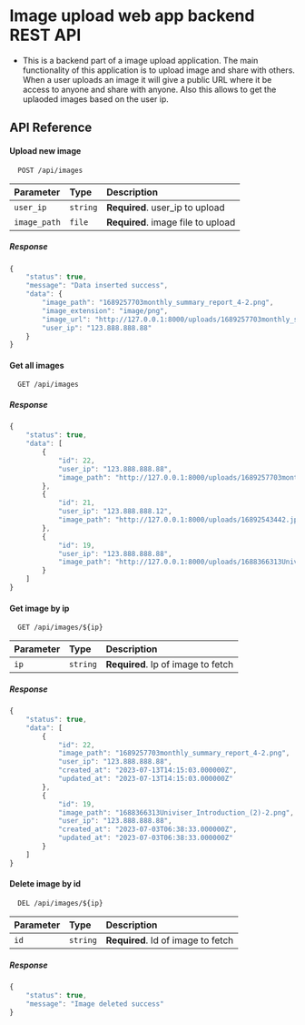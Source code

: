 # Image upload web app backend REST API

- This is a backend part of a image upload application. The main functionality of this application is to upload image and share with others. When a user uploads an image it will give a public URL where it be access to anyone and share with anyone. Also this allows to get the uplaoded images based on the user ip.


  
## API Reference

#### Upload new image

```http
  POST /api/images
```

| Parameter | Type     | Description                       |
| :-------- | :------- | :-------------------------------- |
| `user_ip`      | `string` | **Required**. user_ip to upload |
| `image_path`   | `file` | **Required**. image file to upload |

##### Response

```javascript
{
    "status": true,
    "message": "Data inserted success",
    "data": {
        "image_path": "1689257703monthly_summary_report_4-2.png",
        "image_extension": "image/png",
        "image_url": "http://127.0.0.1:8000/uploads/1689257703monthly_summary_report_4-2.png",
        "user_ip": "123.888.888.88"
    }
}
```

#### Get all images

```http
  GET /api/images
```
##### Response

```javascript
{
    "status": true,
    "data": [
        {
            "id": 22,
            "user_ip": "123.888.888.88",
            "image_path": "http://127.0.0.1:8000/uploads/1689257703monthly_summary_report_4-2.png"
        },
        {
            "id": 21,
            "user_ip": "123.888.888.12",
            "image_path": "http://127.0.0.1:8000/uploads/16892543442.jpg"
        },
        {
            "id": 19,
            "user_ip": "123.888.888.88",
            "image_path": "http://127.0.0.1:8000/uploads/1688366313Univiser_Introduction_(2)-2.png"
        }
    ]
}
```

#### Get image by ip

```http
  GET /api/images/${ip}
```

| Parameter | Type     | Description                       |
| :-------- | :------- | :-------------------------------- |
| `ip`      | `string` | **Required**. Ip of image to fetch |

##### Response

```javascript
{
    "status": true,
    "data": [
        {
            "id": 22,
            "image_path": "1689257703monthly_summary_report_4-2.png",
            "user_ip": "123.888.888.88",
            "created_at": "2023-07-13T14:15:03.000000Z",
            "updated_at": "2023-07-13T14:15:03.000000Z"
        },
        {
            "id": 19,
            "image_path": "1688366313Univiser_Introduction_(2)-2.png",
            "user_ip": "123.888.888.88",
            "created_at": "2023-07-03T06:38:33.000000Z",
            "updated_at": "2023-07-03T06:38:33.000000Z"
        }
    ]
}
```


#### Delete image by id

```http
  DEL /api/images/${ip}
```

| Parameter | Type     | Description                       |
| :-------- | :------- | :-------------------------------- |
| `id`      | `string` | **Required**. Id of image to fetch |


##### Response

```javascript
{
    "status": true,
    "message": "Image deleted success"
}
```
